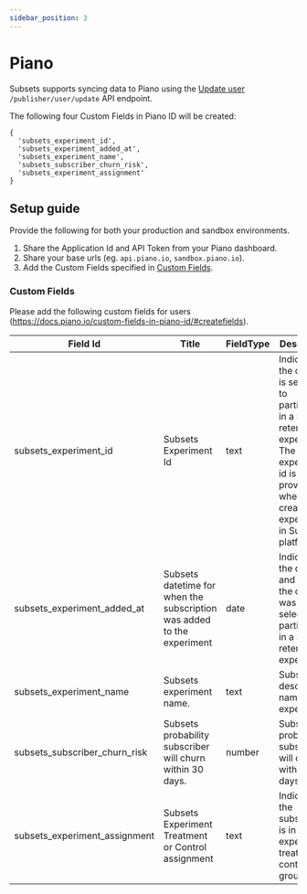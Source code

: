 ```yaml
---
sidebar_position: 3
---
```


# Piano

Subsets supports syncing data to Piano using the [Update user](https://docs.piano.io/api?endpoint=post~2F~2Fpublisher~2Fuser~2Fupdate) `/publisher/user/update` API endpoint.

The following four Custom Fields in Piano ID will be created:
```
{
  'subsets_experiment_id',
  'subsets_experiment_added_at',
  'subsets_experiment_name',
  'subsets_subscriber_churn_risk',
  'subsets_experiment_assignment'
}
```

## Setup guide
Provide the following for both your production and sandbox environments.
1. Share the Application Id and API Token from your Piano dashboard.
2. Share your base urls (eg. `api.piano.io`, `sandbox.piano.io`).
3. Add the Custom Fields specified in [Custom Fields](#custom_fields).

### <a name="custom_fields"></a> Custom Fields 
Please add the following custom fields for users (https://docs.piano.io/custom-fields-in-piano-id/#createfields). 

| Field Id                      | Title                                                                  | FieldType | Description                                                                                                                                                        |
|-------------------------------|------------------------------------------------------------------------|-----------|--------------------------------------------------------------------------------------------------------------------------------------------------------------------|
| subsets_experiment_id         | Subsets Experiment Id                                                  | text      | Indicates the contact is selected to participate in a Subsets retention experiment. The experiment id is provided when creating an experiment in Subsets platform. |
| subsets_experiment_added_at   | Subsets datetime for when the subscription was added to the experiment | date      | Indicates the date and time the contact was selected to participate in a Subsets retention experiment.                                                             |
| subsets_experiment_name       | Subsets experiment name.                                               | text      | Subsets descriptive name of experiment.                                                                                                                            |
| subsets_subscriber_churn_risk | Subsets probability subscriber will churn within 30 days.              | number    | Subsets probability subscriber will churn within 30 days.                                                                                                          |
| subsets_experiment_assignment | Subsets Experiment Treatment or Control assignment                     | text      | Indicates if the subscriber is in the experiments treatment or control group.                                                                                      |
